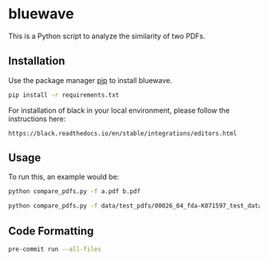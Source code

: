 # bluewave

This is a Python script to analyze the similarity of two PDFs.


## Installation

Use the package manager [pip](https://pip.pypa.io/en/stable/) to install bluewave.

```bash
pip install -r requirements.txt
```

For installation of black in your local environment, please follow the instructions here:
```
https://black.readthedocs.io/en/stable/integrations/editors.html
```

## Usage
To run this, an example would be:

```bash
python compare_pdfs.py -f a.pdf b.pdf
```

```bash
python compare_pdfs.py -f data/test_pdfs/00026_04_fda-K071597_test_data.pdf data/test_pdfs/small_test/copied_data.pdf
```

## Code Formatting
```bash
pre-commit run --all-files
```
